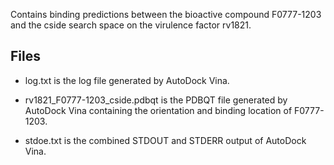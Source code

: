 Contains binding predictions between the bioactive compound F0777-1203 and the cside search space on the virulence factor rv1821.

## Files

- log.txt is the log file generated by AutoDock Vina.

- rv1821_F0777-1203_cside.pdbqt is the PDBQT file generated by AutoDock Vina containing the orientation and binding location of F0777-1203.

- stdoe.txt is the combined STDOUT and STDERR output of AutoDock Vina.

